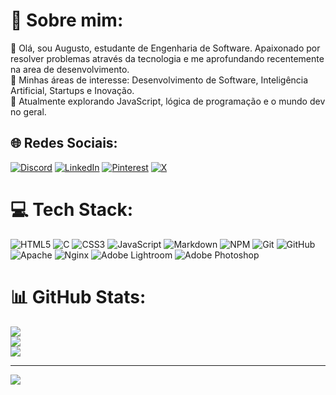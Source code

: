 # 💫 Sobre mim:
👋 Olá, sou Augusto, estudante de Engenharia de Software. Apaixonado por resolver problemas através da tecnologia e me aprofundando recentemente na area de desenvolvimento.<br>🌱 Minhas áreas de interesse: Desenvolvimento de Software, Inteligência Artificial, Startups e Inovação.<br>🚀 Atualmente explorando JavaScript, lógica de programação e o mundo dev no geral.

## 🌐 Redes Sociais:
[![Discord](https://img.shields.io/badge/Discord-%237289DA.svg?logo=discord&logoColor=white)](https://discord.gg/https://discord.gg/NwJcK3FFbE) [![LinkedIn](https://img.shields.io/badge/LinkedIn-%230077B5.svg?logo=linkedin&logoColor=white)](https://linkedin.com/in/augusto-corrêa-6537a8276) [![Pinterest](https://img.shields.io/badge/Pinterest-%23E60023.svg?logo=Pinterest&logoColor=white)](https://pinterest.com/augustogatti_) [![X](https://img.shields.io/badge/X-black.svg?logo=X&logoColor=white)](https://x.com/Augustogatti_)

# 💻 Tech Stack:
![HTML5](https://img.shields.io/badge/html5-%23E34F26.svg?style=for-the-badge&logo=html5&logoColor=white) ![C](https://img.shields.io/badge/c-%2300599C.svg?style=for-the-badge&logo=c&logoColor=white) ![CSS3](https://img.shields.io/badge/css3-%231572B6.svg?style=for-the-badge&logo=css3&logoColor=white) ![JavaScript](https://img.shields.io/badge/javascript-%23323330.svg?style=for-the-badge&logo=javascript&logoColor=%23F7DF1E) ![Markdown](https://img.shields.io/badge/markdown-%23000000.svg?style=for-the-badge&logo=markdown&logoColor=white) ![NPM](https://img.shields.io/badge/NPM-%23CB3837.svg?style=for-the-badge&logo=npm&logoColor=white) ![Git](https://img.shields.io/badge/git-%23F05033.svg?style=for-the-badge&logo=git&logoColor=white) ![GitHub](https://img.shields.io/badge/github-%23121011.svg?style=for-the-badge&logo=github&logoColor=white) ![Apache](https://img.shields.io/badge/apache-%23D42029.svg?style=for-the-badge&logo=apache&logoColor=white) ![Nginx](https://img.shields.io/badge/nginx-%23009639.svg?style=for-the-badge&logo=nginx&logoColor=white) ![Adobe Lightroom](https://img.shields.io/badge/Adobe%20Lightroom-31A8FF.svg?style=for-the-badge&logo=Adobe%20Lightroom&logoColor=white) ![Adobe Photoshop](https://img.shields.io/badge/adobe%20photoshop-%2331A8FF.svg?style=for-the-badge&logo=adobe%20photoshop&logoColor=white) 

# 📊 GitHub Stats:
![](https://github-readme-stats.vercel.app/api?username=Augustbr01&theme=blue_navy&hide_border=false&include_all_commits=true&count_private=true)<br/>
![](https://nirzak-streak-stats.vercel.app/?user=Augustbr01&theme=blue_navy&hide_border=false)<br/>
![](https://github-readme-stats.vercel.app/api/top-langs/?username=Augustbr01&theme=blue_navy&hide_border=false&include_all_commits=true&count_private=true&layout=compact)

---
[![](https://visitcount.itsvg.in/api?id=Augustbr01&icon=0&color=0)](https://visitcount.itsvg.in)

<!-- Proudly created with GPRM ( https://gprm.itsvg.in ) -->
